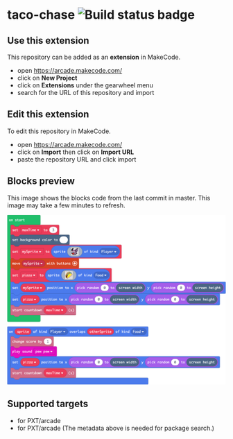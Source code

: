 # taco-chase ![Build status badge](https://github.com/nadelm/taco-chase/workflows/MakeCode/badge.svg)



## Use this extension

This repository can be added as an **extension** in MakeCode.

* open https://arcade.makecode.com/
* click on **New Project**
* click on **Extensions** under the gearwheel menu
* search for the URL of this repository and import

## Edit this extension

To edit this repository in MakeCode.

* open https://arcade.makecode.com/
* click on **Import** then click on **Import URL**
* paste the repository URL and click import

## Blocks preview

This image shows the blocks code from the last commit in master.
This image may take a few minutes to refresh.

![A rendered view of the blocks](https://github.com/nadelm/taco-chase/raw/master/.makecode/blocks.png)

## Supported targets

* for PXT/arcade
* for PXT/arcade
(The metadata above is needed for package search.)


